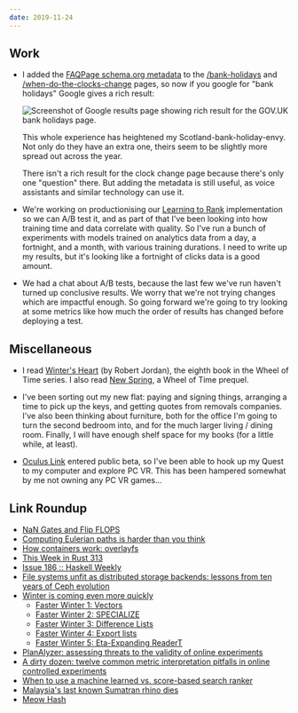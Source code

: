 ```yaml
---
date: 2019-11-24
---
```


## Work

- I added the [FAQPage schema.org metadata][] to the
  [/bank-holidays][] and [/when-do-the-clocks-change][] pages, so now
  if you google for "bank holidays" Google gives a rich result:

  ![Screenshot of Google results page showing rich result for the GOV.UK bank holidays page.](notes/062/bank-holidays.png)

  This whole experience has heightened my Scotland-bank-holiday-envy.
  Not only do they have an extra one, theirs seem to be slightly more
  spread out across the year.

  There isn't a rich result for the clock change page because there's
  only one "question" there.  But adding the metadata is still useful,
  as voice assistants and similar technology can use it.

- We're working on productionising our [Learning to Rank][]
  implementation so we can A/B test it, and as part of that I've been
  looking into how training time and data correlate with quality.  So
  I've run a bunch of experiments with models trained on analytics
  data from a day, a fortnight, and a month, with various training
  durations.  I need to write up my results, but it's looking like a
  fortnight of clicks data is a good amount.

- We had a chat about A/B tests, because the last few we've run
  haven't turned up conclusive results.  We worry that we're not
  trying changes which are impactful enough.  So going forward we're
  going to try looking at some metrics like how much the order of
  results has changed before deploying a test.

[FAQPage schema.org metadata]: https://schema.org/FAQPage
[/bank-holidays]: https://www.gov.uk/bank-holidays
[/when-do-the-clocks-change]: https://www.gov.uk/when-do-the-clocks-change
[Learning to Rank]: https://en.wikipedia.org/wiki/Learning_to_rank

## Miscellaneous

- I read [Winter's Heart][] (by Robert Jordan), the eighth book in the
  Wheel of Time series.  I also read [New Spring][], a Wheel of Time
  prequel.

- I've been sorting out my new flat: paying and signing things,
  arranging a time to pick up the keys, and getting quotes from
  removals companies.  I've also been thinking about furniture, both
  for the office I'm going to turn the second bedroom into, and for
  the much larger living / dining room.  Finally, I will have enough
  shelf space for my books (for a little while, at least).

- [Oculus Link][] entered public beta, so I've been able to hook up my
  Quest to my computer and explore PC VR.  This has been hampered
  somewhat by me not owning any PC VR games...

[Winter's Heart]: https://en.wikipedia.org/wiki/Winter%27s_Heart
[New Spring]: https://en.wikipedia.org/wiki/New_Spring
[Oculus Link]: https://support.oculus.com/444256562873335/

## Link Roundup

- [NaN Gates and Flip FLOPS](http://tom7.org/nand/)
- [Computing Eulerian paths is harder than you think](https://byorgey.wordpress.com/2019/11/20/computing-eulerian-paths-is-harder-than-you-think/)
- [How containers work: overlayfs](https://jvns.ca/blog/2019/11/18/how-containers-work--overlayfs/)
- [This Week in Rust 313](https://this-week-in-rust.org/blog/2019/11/19/this-week-in-rust-313/)
- [Issue 186 :: Haskell Weekly](https://haskellweekly.news/issue/186.html)
- [File systems unfit as distributed storage backends: lessons from ten years of Ceph evolution](https://blog.acolyer.org/2019/11/06/ceph-evolution/)
- [Winter is coming even more quickly](http://www.joachim-breitner.de/blog/758-Winter_is_coming_even_more_quickly)
  - [Faster Winter 1: Vectors](http://www.joachim-breitner.de/blog/759-Faster_Winter_1__Vectors)
  - [Faster Winter 2: SPECIALIZE](http://www.joachim-breitner.de/blog/760-Faster_Winter_2__SPECIALIZE)
  - [Faster Winter 3: Difference Lists](http://www.joachim-breitner.de/blog/761-Faster_Winter_3__Difference_Lists)
  - [Faster Winter 4: Export lists](http://www.joachim-breitner.de/blog/762-Faster_Winter_4__Export_lists)
  - [Faster Winter 5: Eta-Expanding ReaderT](http://www.joachim-breitner.de/blog/763-Faster_Winter_5__Eta-Expanding_ReaderT)
- [PlanAlyzer: assessing threats to the validity of online experiments](https://blog.acolyer.org/2019/11/22/planalyzer/)
- [A dirty dozen: twelve common metric interpretation pitfalls in online controlled experiments](https://blog.acolyer.org/2017/09/25/a-dirty-dozen-twelve-common-metric-interpretation-pitfalls-in-online-controlled-experiments/)
- [When to use a machine learned vs. score-based search ranker](https://towardsdatascience.com/when-to-use-a-machine-learned-vs-score-based-search-ranker-aa8762cd9aa9)
- [Malaysia's last known Sumatran rhino dies](https://www.bbc.co.uk/news/world-asia-50531208)
- [Meow Hash](https://mollyrocket.com/meowhash)
